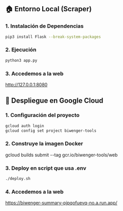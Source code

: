 ## 🏠 Entorno Local (Scraper)
### 1. Instalación de Dependencias
```bash
pip3 install Flask --break-system-packages
```

### 2. Ejecución
```bash
python3 app.py
```

### 3. Accedemos a la web
http://127.0.0.1:8080


## 🚀 Despliegue en Google Cloud
### 1. Configuración del proyecto
```bash
gcloud auth login
gcloud config set project biwenger-tools
```

### 2. Construye la imagen Docker
gcloud builds submit --tag gcr.io/biwenger-tools/web

### 3. Deploy en script que usa .env
```bash
./deploy.sh
```

### 4. Accedemos a la web
https://biwenger-summary-pjpqofuevq-no.a.run.app/